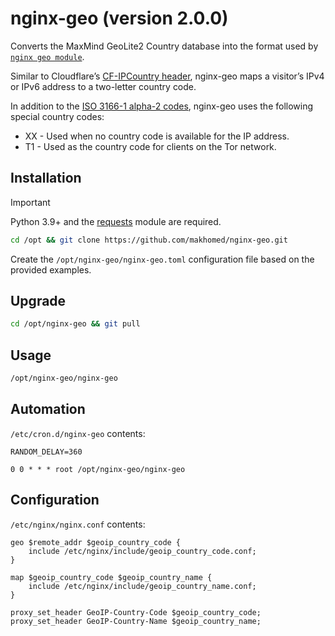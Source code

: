 # nginx-geo (version 2.0.0)

Converts the MaxMind GeoLite2 Country database into the format used by [`nginx geo module`](https://nginx.org/en/docs/http/ngx_http_geo_module.html).

Similar to Cloudflare’s [CF-IPCountry header](https://developers.cloudflare.com/fundamentals/reference/http-headers/#cf-ipcountry), nginx-geo maps a visitor’s IPv4 or IPv6 address to a two-letter country code.

In addition to the [ISO 3166-1 alpha-2 codes](https://www.iso.org/iso-3166-country-codes.html), nginx-geo uses the following special country codes:

* XX - Used when no country code is available for the IP address.
* T1 - Used as the country code for clients on the Tor network.

## Installation
> [!IMPORTANT]
> Python 3.9+ and the [requests](https://requests.readthedocs.io/) module are required.

```bash
cd /opt && git clone https://github.com/makhomed/nginx-geo.git
```
Create the `/opt/nginx-geo/nginx-geo.toml` configuration file based on the provided examples.

## Upgrade
```bash
cd /opt/nginx-geo && git pull
```

## Usage
```bash
/opt/nginx-geo/nginx-geo
```

## Automation
`/etc/cron.d/nginx-geo` contents:
```cron
RANDOM_DELAY=360

0 0 * * * root /opt/nginx-geo/nginx-geo
```

## Configuration
`/etc/nginx/nginx.conf` contents:
```nginx
geo $remote_addr $geoip_country_code {
    include /etc/nginx/include/geoip_country_code.conf;
}

map $geoip_country_code $geoip_country_name {
    include /etc/nginx/include/geoip_country_name.conf;
}

proxy_set_header GeoIP-Country-Code $geoip_country_code;
proxy_set_header GeoIP-Country-Name $geoip_country_name;
```

